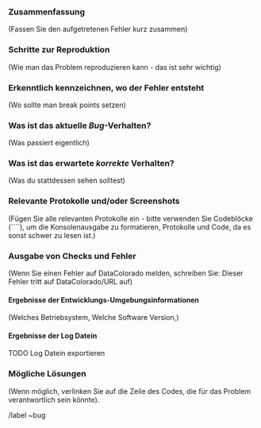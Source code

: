 <!---
Bitte lesen Sie das hier!

Bevor Sie eine neue Ausgabe öffnen, stellen Sie sicher, dass Sie nach Stichworten in den Ausgaben suchen.
gefiltert nach dem Label "regression" oder "bug":

- https://gitlab.informatik.uni-bremen.de/s_xsipo6/softwareprojekt-2/issues?label_name%5B%5D=Bug
- https://gitlab.informatik.uni-bremen.de/s_xsipo6/softwareprojekt-2/issues?label_name%5B%5D=regression

und überprüfen Sie, ob das Problem, das Sie übermitteln möchten, kein Duplikat ist.
--->

### Zusammenfassung

(Fassen Sie den aufgetretenen Fehler kurz zusammen)

### Schritte zur Reproduktion

(Wie man das Problem reproduzieren kann - das ist sehr wichtig)

### Erkenntlich kennzeichnen, wo der Fehler entsteht

(Wo sollte man break points setzen)


### Was ist das aktuelle *Bug*-Verhalten?

(Was passiert eigentlich)

### Was ist das erwartete *korrekte* Verhalten?

(Was du stattdessen sehen solltest)

### Relevante Protokolle und/oder Screenshots

(Fügen Sie alle relevanten Protokolle ein - bitte verwenden Sie Codeblöcke (````), um die Konsolenausgabe zu formatieren,
Protokolle und Code, da es sonst schwer zu lesen ist.)

### Ausgabe von Checks und Fehler

(Wenn Sie einen Fehler auf DataColorado melden, schreiben Sie: Dieser Fehler tritt auf DataColorado/URL auf)

#### Ergebnisse der Entwicklungs-Umgebungsinformationen

(Welches Betriebsystem, Welche Software Version,)

#### Ergebnisse der Log Datein

TODO Log Datein exportieren

### Mögliche Lösungen

(Wenn möglich, verlinken Sie auf die Zeile des Codes, die für das Problem verantwortlich sein könnte).

/label ~bug
